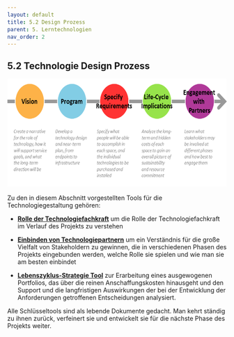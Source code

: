 ```yaml
---
layout: default
title: 5.2 Design Prozess
parent: 5. Lerntechnologien
nav_order: 2
---
```


## 5.2 Technologie Design Prozess

<img src="./images/image1.png" style="width:6.47009in;height:2.5849in" alt="Technology Design Process" />

Zu den in diesem Abschnitt vorgestellten Tools für die
Technologiegestaltung gehören:

-   [**Rolle der Technologiefachkraft**](3_Rolle.md) um die Rolle der
    Technologiefachkraft im Verlauf des Projekts zu verstehen

-   [**Einbinden von Technologiepartnern**](4_Technologiepartner.md) um ein
    Verständnis für die große Vielfalt von Stakeholdern zu
    gewinnen, die in verschiedenen Phasen des Projekts eingebunden
    werden, welche Rolle sie spielen und wie man sie am besten einbindet

-   [**Lebenszyklus-Strategie Tool**](5_Lebenszyklus.md) zur
    Erarbeitung eines ausgewogenen Portfolios, das über die reinen
    Anschaffungskosten hinausgeht und den Support und die langfristigen
    Auswirkungen der bei der Entwicklung der Anforderungen getroffenen
    Entscheidungen analysiert.

Alle Schlüsseltools sind als lebende Dokumente gedacht. Man kehrt
ständig zu ihnen zurück, verfeinert sie und entwickelt sie für die
nächste Phase des Projekts weiter.
